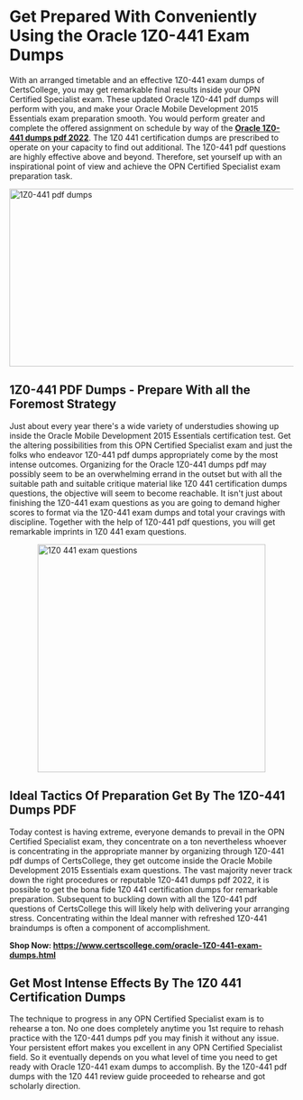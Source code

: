 <h1><strong>Get Prepared With Conveniently Using the Oracle 1Z0-441 Exam Dumps&nbsp;</strong></h1>
<p><span style="font-weight: 400;">With an arranged timetable and an effective  1Z0-441 exam dumps of CertsCollege, you may get remarkable final results inside your OPN Certified Specialist exam. These updated Oracle 1Z0-441 pdf dumps will perform with you, and make your Oracle Mobile Development 2015 Essentials exam preparation smooth. You would perform greater and complete the offered assignment on schedule by way of the <strong><a href="https://www.certscollege.com/oracle-1Z0-441-exam-dumps.html">Oracle 1Z0-441 dumps pdf 2022</a></strong>. The 1Z0 441 certification dumps are prescribed to operate on your capacity to find out additional. The  1Z0-441 pdf questions are highly effective above and beyond. Therefore, set yourself up with an inspirational point of view and achieve the OPN Certified Specialist exam preparation task.&nbsp;</span></p>
<p><span style="font-weight: 400;"><img style="display: block; margin-left: auto; margin-right: auto;" src="https://i.ibb.co/CPDK3ps/Yellow-and-Blue-Initiative-Blog-Banner.png" alt="1Z0-441 pdf dumps" width="559" height="315" /></span></p>
<h2><strong>1Z0-441 PDF Dumps - Prepare With all the Foremost Strategy</strong></h2>
<p><span style="font-weight: 400;">Just about every year there's a wide variety of understudies showing up inside the Oracle Mobile Development 2015 Essentials certification test. Get the altering possibilities from this OPN Certified Specialist exam and just the folks who endeavor 1Z0-441 pdf dumps appropriately come by the most intense outcomes. Organizing for the Oracle 1Z0-441 dumps pdf may possibly seem to be an overwhelming errand in the outset but with all the suitable path and suitable critique material like 1Z0 441 certification dumps questions, the objective will seem to become reachable. It isn't just about finishing the 1Z0-441 exam questions as you are going to demand higher scores to format via the 1Z0-441 exam dumps and total your cravings with discipline. Together with the help of 1Z0-441 pdf questions, you will get remarkable imprints in 1Z0 441 exam questions.</span></p>
<p><span style="font-weight: 400;"><a href="https://tinyurl.com/yb49szvj"><img style="display: block; margin-left: auto; margin-right: auto;" src="https://i.ibb.co/9tMrhdY/Teacher-Appreciation-Invitation.png" alt="1Z0 441 exam questions " width="404" height="404" /></a></span></p>
<h2><strong>Ideal Tactics Of Preparation Get By The 1Z0-441 Dumps PDF</strong></h2>
<p><span style="font-weight: 400;">Today contest is having extreme, everyone demands to prevail in the OPN Certified Specialist exam, they concentrate on a ton nevertheless whoever is concentrating in the appropriate manner by organizing through 1Z0-441 pdf dumps of CertsCollege, they get outcome inside the Oracle Mobile Development 2015 Essentials exam questions. The vast majority never track down the right procedures or reputable 1Z0-441 dumps pdf 2022, it is possible to get the bona fide 1Z0 441 certification dumps for remarkable preparation. Subsequent to buckling down with all the  1Z0-441 pdf questions of CertsCollege this will likely help with delivering your arranging stress. Concentrating within the Ideal manner with refreshed 1Z0-441 braindumps is often a component of accomplishment.</span></p>
<p><span style="font-weight: 400;"><strong>Shop Now: <a href="https://www.certscollege.com/oracle-1Z0-441-exam-dumps.html">https://www.certscollege.com/oracle-1Z0-441-exam-dumps.html</a></strong></span></p>
<h2><strong>Get Most Intense Effects By The 1Z0 441 Certification Dumps</strong></h2>
<p><span style="font-weight: 400;">The technique to progress in any OPN Certified Specialist exam is to rehearse a ton. No one does completely anytime you 1st require to rehash practice with the 1Z0-441 dumps pdf you may finish it without any issue. Your persistent effort makes you excellent in any OPN Certified Specialist field. So it eventually depends on you what level of time you need to get ready with Oracle 1Z0-441 exam dumps to accomplish. By the 1Z0-441 pdf dumps with the 1Z0 441 review guide proceeded to rehearse and got scholarly direction.</span></p>

